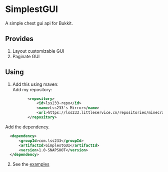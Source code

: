 # SimplestGUI
A simple chest gui api for Bukkit.

## Provides

  1. Layout customizable GUI
  2. Paginate GUI

## Using  

1. Add this using maven:  
  Add my repository:  
  ```xml
            <repository>
                <id>lss233-repo</id>
                <name>Lss233's Mirror</name>
                <url>https://lss233.littleservice.cn/repositories/minecraft</url>
            </repository>
  ```
  Add the dependency.  
  ```xml
    <dependency>
        <groupId>com.lss233</groupId>
        <artifactId>SimplestGUI</artifactId>
        <version>1.0-SNAPSHOT</version>
    </dependency>
  ```  
2. See the [examples](src/test/java/com/lss233/simplestgui)